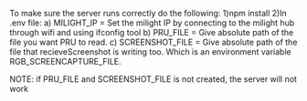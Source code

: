 To make sure the server runs correctly do the following:
1)npm install
2)In .env file:
  a) MILIGHT_IP = Set the milight IP by connecting to the milight hub through wifi and using ifconfig tool
  b) PRU_FILE = Give absolute path of the file you want PRU to read.
  c) SCREENSHOT_FILE = Give absolute path of the file that recieveScreenshot is writing too. Which is an environment variable RGB_SCREENCAPTURE_FILE.

  NOTE: if PRU_FILE and SCREENSHOT_FILE is not created, the server will not work
